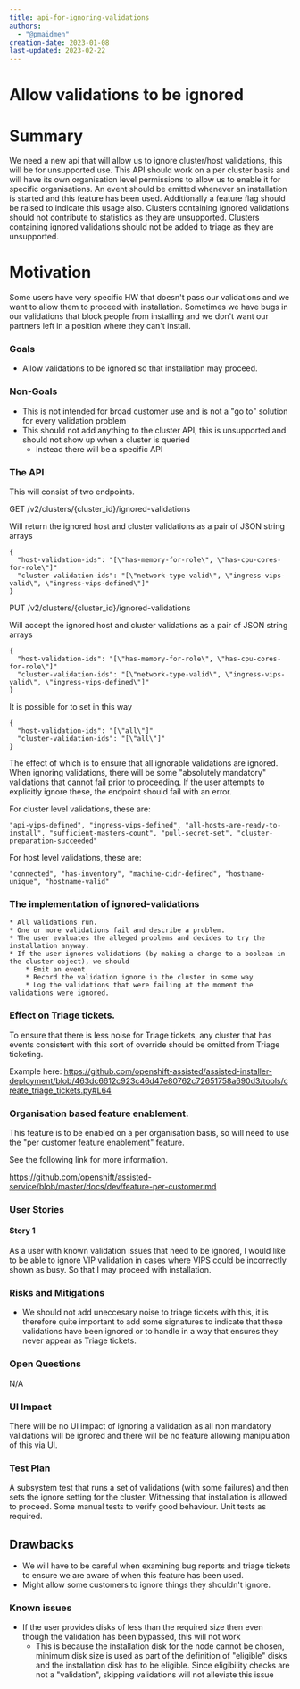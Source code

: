 ```yaml
---
title: api-for-ignoring-validations
authors:
  - "@pmaidmen"
creation-date: 2023-01-08
last-updated: 2023-02-22
---
```


# Allow validations to be ignored

# Summary

We need a new api that will allow us to ignore cluster/host validations, this will be for unsupported use.
This API should work on a per cluster basis and will have its own organisation level permissions to allow us to enable it for specific organisations.
An event should be emitted whenever an installation is started and this feature has been used. Additionally a feature flag should be raised to indicate this usage also.
Clusters containing ignored validations should not contribute to statistics as they are unsupported.
Clusters containing ignored validations should not be added to triage as they are unsupported.
# Motivation

Some users have very specific HW that doesn't pass our validations and we want to allow them to proceed with installation.
Sometimes we have bugs in our validations that block people from installing and we don't want our partners left in a position where they can't install.

### Goals

- Allow validations to be ignored so that installation may proceed.

### Non-Goals

- This is not intended for broad customer use and is not a "go to" solution for every validation problem
- This should not add anything to the cluster API, this is unsupported and should not show up when a cluster is queried
  - Instead there will be a specific API

### The API
This will consist of two endpoints.

GET /v2/clusters/{cluster_id}/ignored-validations

Will return the ignored host and cluster validations as a pair of JSON string arrays

```
{
  "host-validation-ids": "[\"has-memory-for-role\", \"has-cpu-cores-for-role\"]"
  "cluster-validation-ids": "[\"network-type-valid\", \"ingress-vips-valid\", \"ingress-vips-defined\"]"
}
```

PUT /v2/clusters/{cluster_id}/ignored-validations

Will accept the ignored host and cluster validations as a pair of JSON string arrays

```
{
  "host-validation-ids": "[\"has-memory-for-role\", \"has-cpu-cores-for-role\"]"
  "cluster-validation-ids": "[\"network-type-valid\", \"ingress-vips-valid\", \"ingress-vips-defined\"]"
}
```

It is possible for to set in this way

```
{
  "host-validation-ids": "[\"all\"]"
  "cluster-validation-ids": "[\"all\"]"
}
```

The effect of which is to ensure that all ignorable validations are ignored.
When ignoring validations, there will be some "absolutely mandatory" validations that cannot fail prior to proceeding. If the user attempts to explicitly ignore these, the endpoint should fail with an error.

For cluster level validations, these are:
```
"api-vips-defined", "ingress-vips-defined", "all-hosts-are-ready-to-install", "sufficient-masters-count", "pull-secret-set", "cluster-preparation-succeeded"
```

For host level validations, these are: 
```
"connected", "has-inventory", "machine-cidr-defined", "hostname-unique", "hostname-valid"
```

### The implementation of ignored-validations
    * All validations run.
    * One or more validations fail and describe a problem.
    * The user evaluates the alleged problems and decides to try the installation anyway.
    * If the user ignores validations (by making a change to a boolean in the cluster object), we should
        * Emit an event
        * Record the validation ignore in the cluster in some way
        * Log the validations that were failing at the moment the validations were ignored.

### Effect on Triage tickets.
To ensure that there is less noise for Triage tickets, any cluster that has events consistent with this sort of override should be omitted from Triage ticketing.

Example here: https://github.com/openshift-assisted/assisted-installer-deployment/blob/463dc6612c923c46d47e80762c72651758a690d3/tools/create_triage_tickets.py#L64

### Organisation based feature enablement.
This feature is to be enabled on a per organisation basis,
so will need to use the "per customer feature enablement" feature.

See the following link for more information.

https://github.com/openshift/assisted-service/blob/master/docs/dev/feature-per-customer.md

### User Stories

#### Story 1

As a user with known validation issues that need to be ignored, I would like to be able to ignore VIP validation in cases where VIPS could be incorrectly shown as busy. So that I may proceed with installation.

### Risks and Mitigations

- We should not add uneccesary noise to triage tickets with this, it is therefore quite important to add some signatures to indicate that these validations have been ignored or to handle in a way that ensures they never appear as Triage tickets.

### Open Questions

N/A

### UI Impact
There will be no UI impact of ignoring a validation as all non mandatory validations will be ignored and there will be no feature allowing manipulation of this via UI.
### Test Plan

A subsystem test that runs a set of validations (with some failures) and then sets the ignore setting for the cluster. Witnessing that installation is allowed to proceed.
Some manual tests to verify good behaviour.
Unit tests as required.

## Drawbacks

* We will have to be careful when examining bug reports and triage tickets to ensure we are aware of when this feature has been used.
* Might allow some customers to ignore things they shouldn't ignore.

### Known issues
* If the user provides disks of less than the required size then even though the validation has been bypassed, this will not work
  - This is because the installation disk for the node cannot be chosen, minimum disk size is used as part of the definition of "eligible" disks and the installation disk has to be eligible. Since eligibility checks are not a "validation", skipping validations will not alleviate this issue
